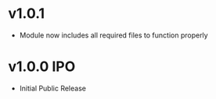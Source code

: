 # v1.0.1

- Module now includes all required files to function properly

# v1.0.0 IPO

- Initial Public Release
